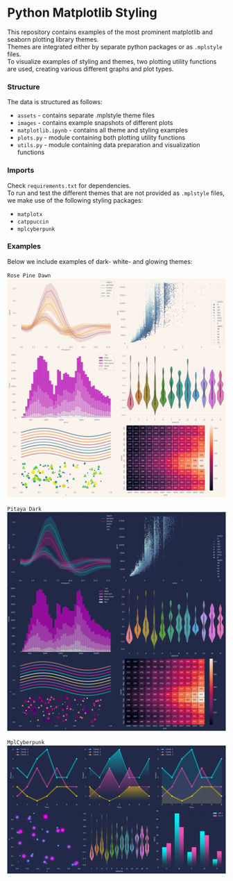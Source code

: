 # Python Matplotlib Styling

This repository contains examples of the most prominent matplotlib and seaborn plotting library themes.  
Themes are integrated either by separate python packages or as `.mplstyle` files.  
To visualize examples of styling and themes, two plotting utility functions are used, creating various different graphs and plot types.

### Structure

The data is structured as follows:

* `assets` - contains separate .mplstyle theme files
* `images` - contains example snapshots of different plots
* `matplotlib.ipynb` - contains all theme and styling examples
* `plots.py` - module containing both plotting utility functions
* `utils.py` - module containing data preparation and visualization functions 

### Imports

Check `requirements.txt` for dependencies.  
To run and test the different themes that are not provided as `.mplstyle` files, we make use of the following styling packages:

* `matplotx`
* `catppuccin`
* `mplcyberpunk`

### Examples

Below we include examples of dark- white- and glowing themes:

`Rose Pine Dawn`
![White Theme](images/rose_pine_dawn.png)

`Pitaya Dark`
![Dark Theme](images/pitaya_dark.png)

`MplCyberpunk`
![Glowing Theme](images/mplcyberpunk.png)